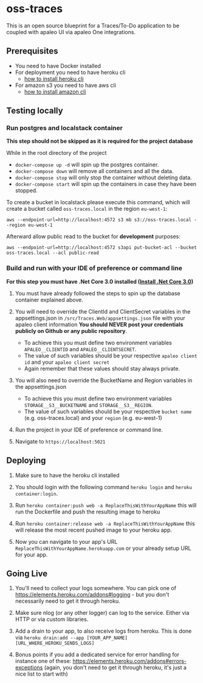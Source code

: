 # oss-traces
This is an open source blueprint for a Traces/To-Do application to be coupled with apaleo UI via apaleo One integrations.

## Prerequisites

- You need to have Docker installed
- For deployment you need to have heroku cli
    - [how to install heroku cli](https://devcenter.heroku.com/articles/heroku-cli)
- For amazon s3 you need to have aws cli
    - [how to install amazon cli](https://docs.aws.amazon.com/cli/latest/userguide/install-cliv2.html)

## Testing locally

### Run postgres and localstack container

**This step should not be skipped as it is required for the project database**

While in the root directory of the project

- `docker-compose up -d` will spin up the postgres container.
- `docker-compose down` will remove all containers and all the data.
- `docker-compose stop` will only stop the container without deleting data.
- `docker-compose start` will spin up the containers in case they have been stopped.

To create a bucket in localstack please execute this command, which will create a bucket called `oss-traces.local` in the region `eu-west-1`:

`aws --endpoint-url=http://localhost:4572 s3 mb s3://oss-traces.local --region eu-west-1`

Afterward allow public read to the bucket for **development** purposes:

`aws --endpoint-url=http://localhost:4572 s3api put-bucket-acl --bucket oss-traces.local --acl public-read`

### Build and run with your IDE of preference or command line

**For this step you must have .Net Core 3.0 installed ([Install .Net Core 3.0](https://dotnet.microsoft.com/download/dotnet-core/3.0))**

1. You must have already followed the steps to spin up the database container explained above.

1. You will need to override the ClientId and ClientSecret variables in the appsettings.json in `/src/Traces.Web/appsettings.json` file with your apaleo client information **You should NEVER post your credentials publicly on Github or any public repository**.
    - To achieve this you must define two environment variables `APALEO__CLIENTID` and `APALEO__CLIENTSECRET`.
    - The value of such variables should be your respective `apaleo client id` and your `apaleo client secret`
    - Again remember that these values should stay always private.

1. You will also need to override the BucketName and Region variables in the appsettings.json 
    - To achieve this you must define two environment variables `STORAGE__S3__BUCKETNAME` and `STORAGE__S3__REGION`.
    - The value of such variables should be your respective `bucket name` (e.g. oss-traces.local) and your `region` (e.g. eu-west-1)

1. Run the project in your IDE of preference or command line.

1. Navigate to `https://localhost:5021`

## Deploying

1. Make sure to have the heroku cli installed

1. You should login with the following command `heroku login` and `heroku container:login`.

1. Run `heroku container:push web -a ReplaceThisWithYourAppName` this will run the Dockerfile and push the resulting image to heroku

1. Run `heroku container:release web -a ReplaceThisWithYourAppName` this will release the most recent pushed image to your heroku app.

1. Now you can navigate to your app's URL `ReplaceThisWithYourAppName.herokuapp.com` or your already setup URL for your app.

## Going Live

1. You'll need to collect your logs somewhere. You can pick one of https://elements.heroku.com/addons#logging - but you don't necessarily need to get it through heroku. 

1. Make sure nlog (or any other logger) can log to the service. Either via HTTP or via custom libraries.

1. Add a drain to your app, to also receive logs from heroku. This is done via `heroku drain:add --app [YOUR_APP_NAME] [URL_WHERE_HEROKU_SENDS_LOGS]`

1. Bonus points if you add a dedicated service for error handling for instance one of these: https://elements.heroku.com/addons#errors-exceptions (again, you don't need to get it through heroku, it's just a nice list to start with)
